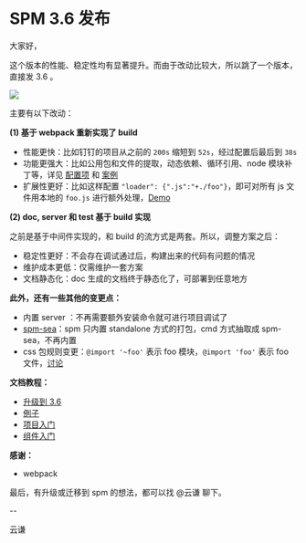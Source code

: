 
# SPM 3.6 发布

大家好，

这个版本的性能、稳定性均有显著提升。而由于改动比较大，所以跳了一个版本，直接发 3.6 。

![](https://t.alipayobjects.com/images/T1x5RfXi4nXXXXXXXX.png)

主要有以下改动：

**(1) 基于 webpack 重新实现了 build**

- 性能更快：比如钉钉的项目从之前的 `200s` 缩短到 `52s`，经过配置后最后到 `38s`
- 功能更强大：比如公用包和文件的提取，动态依赖、循环引用、node 模块补丁等，详见 [配置项](https://github.com/spmjs/docs/blob/master/project/configuration.md) 和 [案例](https://github.com/spmjs/examples/tree/spm-webpack)
- 扩展性更好：比如这样配置 `"loader": {".js":"+./foo"}`，即可对所有 js 文件用本地的 `foo.js` 进行额外处理，[Demo](https://github.com/spmjs/examples/tree/spm-webpack/custom-loader)

**(2) doc, server 和 test 基于 build 实现**

之前是基于中间件实现的，和 build 的流方式是两套。所以，调整方案之后：

- 稳定性更好：不会存在调试通过后，构建出来的代码有问题的情况
- 维护成本更低：仅需维护一套方案
- 文档静态化：doc 生成的文档终于静态化了，可部署到任意地方

**此外，还有一些其他的变更点：**

- 内置 server ：不再需要额外安装命令就可进行项目调试了
- [spm-sea](https://github.com/spmjs/spm-sea)：spm 只内置 standalone 方式的打包，cmd 方式抽取成 spm-sea，不再内置
- css 包规则变更：`@import '~foo'` 表示 foo 模块，`@import 'foo'` 表示 foo 文件，[讨论](https://github.com/spmjs/spm-sea/issues/2)

**文档教程：**
- [升级到 3.6](https://github.com/spmjs/docs/blob/master/misc/upgrade-to-3.6.md)
- [例子](https://github.com/spmjs/examples/tree/spm-webpack#examples)
- [项目入门](https://github.com/spmjs/docs/blob/master/project/get-started.md)
- [组件入门](https://github.com/spmjs/docs/blob/master/package/get-started.md)

**感谢：**
- webpack

最后，有升级或迁移到 spm 的想法，都可以找 @云谦 聊下。

--

云谦

